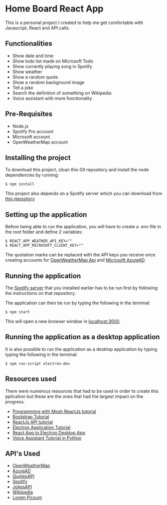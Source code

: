 # Home Board React App

This is a personal project I created to help me get comfortable with Javascript, React and API calls.

## Functionalities

- Show date and time
- Show todo list made on Microsoft Todo
- Show currently playing song in Spotify
- Show weather
- Show a random quote
- Show a random background image
- Tell a joke
- Search the definition of something on Wikipedia
- Voice assistant with more functionality

## Pre-Requisites

- Node.js
- Spotify Pro account
- Microsoft account
- OpenWeatherMap account

## Installing the project

To download this project, cloan this Git repository and install the node dependencies by running:

    $ npm install

This project also depends on a Spotify server which you can download from [this repository](https://github.com/Femi236/pi-app-spotify-server)

## Setting up the application

Before being able to run the application, you will have to create a .env file in the root folder and define 2 variables:

    $ REACT_APP_WEATHER_API_KEY=""
    $ REACT_APP_MICROSOFT_CLIENT_KEY=""

The quotation marks can be replaced with the API keys you receive once creating accounts for [OpenWeatherMap Api](https://openweathermap.org/) and [Microsoft AzureAD](https://docs.microsoft.com/en-us/azure/active-directory/develop/quickstart-register-app)

## Running the application

The [Spotify server](https://github.com/Femi236/pi-app-spotify-server) that you installed earlier has to be run first by following the instructions on that repository.

The application can then be run by typing the following in the terminal:

    $ npm start

This will open a new browser window in [localhost:3000](http://localhost:3000).

## Running the application as a desktop application

It is also possible to run the application as a desktop application by typing typing the following in the terminal:

    $ npm run-script electron-dev

## Resources used

There were numerous resources that had to be used in order to create this pplication but these are the ones that had the largest impact on the progress.

- [Programming with Mosh ReactJs tutorial](https://youtu.be/Ke90Tje7VS0)
- [Bootstrap Tutorial](https://youtu.be/9cKsq14Kfsw)
- [ReactJs API tutorial](https://youtu.be/GuA0_Z1llYU)
- [Electron Application Tutorial](https://youtu.be/VCl8li22mrA)
- [React App to Electron Desktop App](https://medium.com/@kitze/%EF%B8%8F-from-react-to-an-electron-app-ready-for-production-a0468ecb1da3)
- [Voice Assistant Tutorial in Python](https://youtu.be/AWvsXxDtEkU)

## API's Used

- [OpenWeatherMap](https://openweathermap.org/)
- [AzureAD](https://docs.microsoft.com/en-us/azure/active-directory/develop/quickstart-register-app)
- [QuotesAPI](https://type.fit/api/quotes)
- [Spotify](https://github.com/Femi236/pi-app-spotify-server)
- [JokesAPI](https://sv443.net/jokeapi/v2/)
- [Wikipedia](https://www.mediawiki.org/wiki/API:Main_page)
- [Lorem Picsum](https://picsum.photos/)
